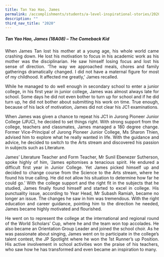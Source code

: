 ```yaml
---
title: Tan Yao Hao, James
permalink: /accomplishments/students/a-level-inspirational-stories/2020/james/
description: ""
third_nav_title: "2020"
---
```

<div align=justify>
<h5>Tan Yao Hao, James (18A08) – The Comeback Kid</h5>

<p>
When James Tan lost his mother at a young age, his whole world came crashing down. He lost his motivation to focus in his academic work as his mother was the disciplinarian. He saw himself losing focus and lost his sense of direction.
‘The way we approached meals, chores and family gatherings dramatically changed. I did not have a maternal figure for most of my childhood. It affected me greatly,’ James recalled.</p>

<p>
While he managed to do well enough in secondary school to enter a junior college, in his first year in junior college, James was almost always late for school. Some days he did not even bother to turn up for school and if he did turn up, he did not bother about submitting his work on time. True enough, because of his lack of motivation, James did not clear his JC1 examinations.</p>

<p>
When James was given a chance to repeat his JC1 in Jurong Pioneer Junior College (JPJC), he decided to set things right. With strong support from the college, teachers and classmates, James managed a 180 degree change. Former Vice-Principal of Jurong Pioneer Junior College, Ms Sharon Thien, advised him to explore what he really wanted in life. With the guidance and advice, he decided to switch to the Arts stream and discovered his passion in subjects such as Literature.</p>

<p>
James’ Literature Teacher and Form Teacher, Mr Sunil Ebenezer Sutherson, spoke highly of him, ‘James epitomises a tenacious spirit. He endured a difficult first year in Junior College. Yet James picked himself up and decided to change course from the Science to the Arts stream, where he found his true calling. He did not allow his situation to determine how far he could go.’ With the college support and the right fit in the subjects that he studied, James finally found himself and started to excel in college. His punctuality issue, according to Year Head, Mr Subash Ramiah, became no longer an issue. The changes he saw in him was tremendous. With the right education and career guidance, pointing him to the direction he needed, James became highly motivated and flourished.</p>

<p>
He went on to represent the college at the international and regional round of the World Scholars’ Cup, where he and the team won top accolades. He also became an Orientation Group Leader and joined the school choir. As he was passionate about singing, James went on to participate in the college’s talent contest, the JP Spotlight where he won the 1st Runner’s up Position. His active involvement in school activities won the praise of his teachers, who saw how he has transformed and even became an inspiration to many.</p>